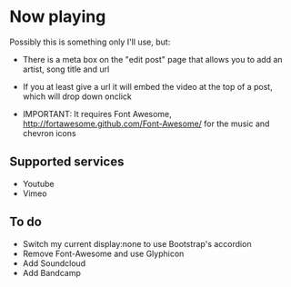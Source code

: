 # Now playing
Possibly this is something only I'll use, but:

- There is a meta box on the "edit post" page that allows you to add an artist, song title and url

- If you at least give a url it will embed the video at the top of a post, which will drop down onclick

- IMPORTANT: It requires Font Awesome, http://fortawesome.github.com/Font-Awesome/ for the music and chevron icons

## Supported services
* Youtube
* Vimeo

## To do
* Switch my current display:none to use Bootstrap's accordion
* Remove Font-Awesome and use Glyphicon
* Add Soundcloud
* Add Bandcamp
